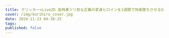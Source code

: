 ```yaml
---
title: クリッカー×Live2D 高飛車ツリ目な正義の変身ヒロインを1週間で快楽堕ちさせるSLG
cover: /img/kurihiro_cover.jpg
date: 2024-11-23 04:38:25
tags:
published: false
---
```

